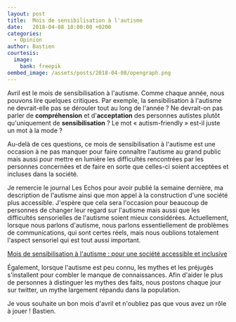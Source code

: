 ```yaml
---
layout: post
title:  Mois de sensibilisation à l'autisme
date:   2018-04-08 10:00:00 +0200
categories:
  - Opinion
author: Bastien
courtesis:
  image:
    bank: freepik
oembed_image: /assets/posts/2018-04-08/opengraph.png
---
```





Avril est le mois de sensibilisation à l'autisme. Comme chaque année, nous pouvons lire quelques critiques. Par exemple, la sensibilisation à l'autisme ne devrait-elle pas se dérouler tout au long de l'année&nbsp;? Ne devrait-on pas parler
de <strong>compréhension</strong> et d'<strong>acceptation</strong> des personnes autistes plutôt qu'uniquement de <strong>sensibilisation</strong>&nbsp;? Le mot «&nbsp;autism-friendly&nbsp;» est-il juste un mot à la mode&nbsp;?

Au-delà de ces questions, ce mois de sensibilisation à l'autisme est une occasion à ne pas manquer pour faire connaître l'autisme au grand public mais aussi pour mettre en lumière les difficultés rencontrées par les personnes concernées
et de faire en sorte que celles-ci soient acceptées et incluses dans la société.

<amp-img class="center" width="500" height="500" src="https://raw.githubusercontent.com/autisme/twitter-campaign/master/monday-messages/38-autism-awareness-month/img.png" alt="Mois de sensibilisation à l'autisme"></amp-img>

Je remercie le journal Les Echos pour avoir publié la semaine dernière, ma description de l'autisme ainsi que mon appel à la construction d'une société plus accessible.
J'espère que cela sera l'occasion pour beaucoup de personnes de changer leur regard sur l'autisme mais aussi que les difficultés sensorielles de l'autisme soient mieux considérées. 
Actuellement, lorsque nous parlons d'autisme, nous parlons essentiellement de problèmes de communications, qui sont certes réels, mais nous oublions totalement l'aspect sensoriel qui est tout aussi important.

<a href="https://www.lesechos.fr/idees-debats/cercle/cercle-181167-mois-de-sensibilisation-a-lautisme-pour-une-societe-accessible-et-inclusive-2166656.php" class="big center">
 <amp-img class="center" width="574" height="134" src="{{ site.amp_img_cache_url }}/assets/posts/2018-04-08/card.png" alt="Mois de sensibilisation à l'autisme : pour une société accessible et inclusive"></amp-img>
 <span class="subtitle">Mois de sensibilisation à l'autisme : pour une société accessible et inclusive</span>
</a>

Également, lorsque l'autisme est peu connu, les mythes et les préjugés s'installent pour combler le manque de connaissances.
Afin d'aider le plus de personnes à distinguer les mythes des faits, nous postons chaque jour sur twitter, un mythe largement répandu dans la population.

Je vous souhaite un bon mois d'avril et n'oubliez pas que vous avez un rôle à jouer&nbsp;!
Bastien.
